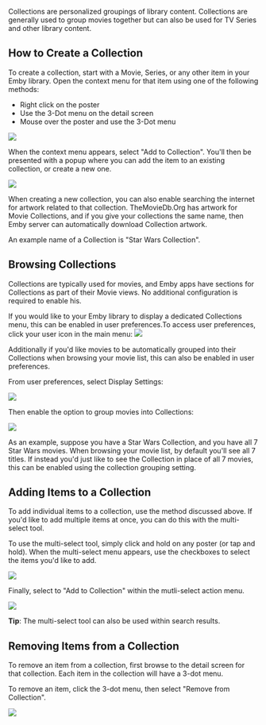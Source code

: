 Collections are personalized groupings of library content. Collections are generally used to group movies together but can also be used for TV Series and other library content.

## How to Create a Collection

To create a collection, start with a Movie, Series, or any other item in your Emby library. Open the context menu for that item using one of the following methods:

* Right click on the poster
* Use the 3-Dot menu on the detail screen
* Mouse over the poster and use the 3-Dot menu

![](images/server/collections1.png)

When the context menu appears, select "Add to Collection". You'll then be presented with a popup where you can add the item to an existing collection, or create a new one.

![](images/server/collections2.png)

When creating a new collection, you can also enable searching the internet for artwork related to that collection. TheMovieDb.Org has artwork for Movie Collections, and if you give your collections the same name, then Emby server can automatically download Collection artwork.

An example name of a Collection is "Star Wars Collection".

## Browsing Collections

Collections are typically used for movies, and Emby apps have sections for Collections as part of their Movie views. No additional configuration is required to enable his.

If you would like to your Emby library to display a dedicated Collections menu, this can be enabled in user preferences.To access user preferences, click your user icon in the main menu:
![](images/server/userpreferences1.png)

Additionally if you'd like movies to be automatically grouped into their Collections when browsing your movie list, this can also be enabled in user preferences. 

From user preferences, select Display Settings:

![](images/server/userpreferences2.png)

Then enable the option to group movies into Collections:

![](images/server/collections6.png)

As an example, suppose you have a Star Wars Collection, and you have all 7 Star Wars movies. When browsing your movie list, by default you'll see all 7 titles. If instead you'd just like to see the Collection in place of all 7 movies, this can be enabled using the collection grouping setting.

## Adding Items to a Collection

To add individual items to a collection, use the method discussed above. If you'd like to add multiple items at once, you can do this with the multi-select tool.

To use the multi-select tool, simply click and hold on any poster (or tap and hold). When the multi-select menu appears, use the checkboxes to select the items you'd like to add.

![](images/server/collections3.png)

Finally, select to "Add to Collection" within the mutli-select action menu.

![](images/server/collections4.png)

**Tip**: The multi-select tool can also be used within search results.

## Removing Items from a Collection

To remove an item from a collection, first browse to the detail screen for that collection. Each item in the collection will have a 3-dot menu. 

To remove an item, click the 3-dot menu, then select "Remove from Collection".

![](images/server/collections5.png)